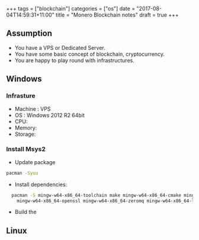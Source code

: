 +++
tags =  ["blockchain"]
categories = ["os"]
date = "2017-08-04T14:59:31+11:00"
title = "Monero Blockchain notes"
draft = true
+++

## Assumption

* You have a VPS or Dedicated Server. 
* You have some basic concept of blockchain, cryptocurrency. 
* You are happy to play round with infrastructures. 


## Windows

### Infrasture 
* Machine : VPS
* OS : Windows 2012 R2 64bit
* CPU: 
* Memory:
* Storage: 

 

### Install Msys2 

* Update package 

```bash
pacman -Syuu
```

* Install dependencies:

```bash
  pacman -S mingw-w64-x86_64-toolchain make mingw-w64-x86_64-cmake mingw-w64-x86_64-boost \
    mingw-w64-x86_64-openssl mingw-w64-x86_64-zeromq mingw-w64-x86_64-libsodium
```
* Build the  


## Linux 